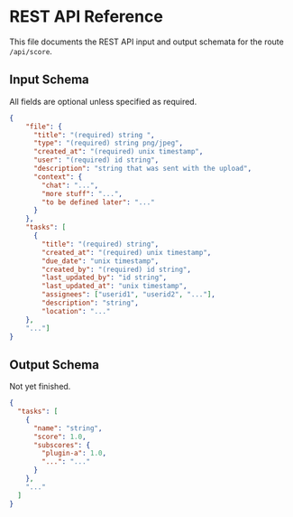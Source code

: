 # REST API Reference
This file documents the REST API input and output schemata for the route
`/api/score`.

## Input Schema
All fields are optional unless specified as required.

```json
{
    "file": {
      "title": "(required) string ",
      "type": "(required) string png/jpeg",
      "created_at": "(required) unix timestamp",
      "user": "(required) id string",
      "description": "string that was sent with the upload",
      "context": {
        "chat": "...",
        "more stuff": "...",
        "to be defined later": "..."
      }
    },
    "tasks": [
      {
        "title": "(required) string",
        "created_at": "(required) unix timestamp",
        "due_date": "unix timestamp",
        "created_by": "(required) id string",
        "last_updated_by": "id string",
        "last_updated_at": "unix timestamp",
        "assignees": ["userid1", "userid2", "..."],
        "description": "string",
        "location": "..."
    },
    "..."]
}

```

## Output Schema
Not yet finished.

```json
{
  "tasks": [
    {
      "name": "string",
      "score": 1.0,
      "subscores": {
        "plugin-a": 1.0,
        "...": "..."
      }
    },
    "..."
  ]
}
```
